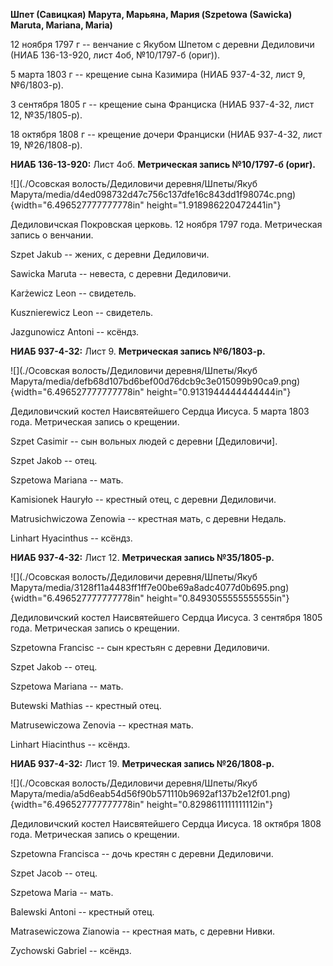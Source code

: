 **Шпет (Савицкая) Марута, Марьяна, Мария (Szpetowa (Sawicka) Maruta,
Mariana, Maria)**

12 ноября 1797 г -- венчание с Якубом Шпетом с деревни Дедиловичи (НИАБ
136-13-920, лист 4об, №10/1797-б (ориг)).

5 марта 1803 г -- крещение сына Казимира (НИАБ 937-4-32, лист 9,
№6/1803-р).

3 сентября 1805 г -- крещение сына Франциска (НИАБ 937-4-32, лист 12,
№35/1805-р).

18 октября 1808 г -- крещение дочери Франциски (НИАБ 937-4-32, лист 19,
№26/1808-р).

**НИАБ 136-13-920:** Лист 4об. **Метрическая запись №10/1797-б (ориг).**

![](./Осовская волость/Дедиловичи деревня/Шпеты/Якуб Марута/media/d4ed098732d47c756c137dfe16c843dd1f98074c.png){width="6.496527777777778in"
height="1.918986220472441in"}

Дедиловичская Покровская церковь. 12 ноября 1797 года. Метрическая
запись о венчании.

Szpet Jakub -- жених, с деревни Дедиловичи.

Sawicka Maruta -- невеста, с деревни Дедиловичи.

Karżewicz Leon -- свидетель.

Kusznierewicz Leon -- свидетель.

Jazgunowicz Antoni -- ксёндз.

**НИАБ 937-4-32:** Лист 9. **Метрическая запись №6/1803-р.**

![](./Осовская волость/Дедиловичи деревня/Шпеты/Якуб Марута/media/defb68d107bd6bef00d76dcb9c3e015099b90ca9.png){width="6.496527777777778in"
height="0.9131944444444444in"}

Дедиловичский костел Наисвятейшего Сердца Иисуса. 5 марта 1803 года.
Метрическая запись о крещении.

Szpet Casimir -- сын вольных людей с деревни \[Дедиловичи\].

Szpet Jakob -- отец.

Szpetowa Mariana -- мать.

Kamisionek Hauryło -- крестный отец, с деревни Дедиловичи.

Matrusichwiczowa Zenowia -- крестная мать, с деревни Недаль.

Linhart Hyacinthus -- ксёндз.

**НИАБ 937-4-32:** Лист 12. **Метрическая запись №35/1805-р.**

![](./Осовская волость/Дедиловичи деревня/Шпеты/Якуб Марута/media/3128f11a4483ff1ff7e00be69a8adc4077d0b695.png){width="6.496527777777778in"
height="0.8493055555555555in"}

Дедиловичский костел Наисвятейшего Сердца Иисуса. 3 сентября 1805 года.
Метрическая запись о крещении.

Szpetowna Francisc -- сын крестьян с деревни Дедиловичи.

Szpet Jakob -- отец.

Szpetowa Mariana -- мать.

Butewski Mathias -- крестный отец.

Matrusewiczowa Zenovia -- крестная мать.

Linhart Hiacinthus -- ксёндз.

**НИАБ 937-4-32:** Лист 19. **Метрическая запись №26/1808-р.**

![](./Осовская волость/Дедиловичи деревня/Шпеты/Якуб Марута/media/a5d6eab54d56f90b571110b9692af137b2e12f01.png){width="6.496527777777778in"
height="0.8298611111111112in"}

Дедиловичский костел Наисвятейшего Сердца Иисуса. 18 октября 1808 года.
Метрическая запись о крещении.

Szpetowna Francisca -- дочь крестян с деревни Дедиловичи.

Szpet Jacob -- отец.

Szpetowa Maria -- мать.

Balewski Antoni -- крестный отец.

Matrasewiczowa Zianowia -- крестная мать, с деревни Нивки.

Zychowski Gabriel -- ксёндз.
